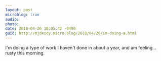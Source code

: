 ```yaml
---
layout: post
microblog: true
audio: 
photo: 
date: 2018-04-26 10:05:42 -0400
guid: http://mjdescy.micro.blog/2018/04/26/im-doing-a.html
---
```

I'm doing a type of work I haven't done in about a year, and am feeling…rusty this morning.
